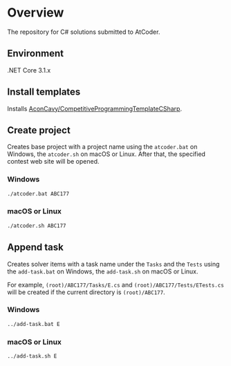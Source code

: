 # Overview

The repository for C# solutions submitted to AtCoder.

## Environment

.NET Core 3.1.x

## Install templates

Installs [AconCavy/CompetitiveProgrammingTemplateCSharp](https://github.com/AconCavy/CompetitiveProgrammingTemplateCSharp).

## Create project

Creates base project with a project name using the `atcoder.bat` on Windows, the `atcoder.sh` on macOS or Linux.
After that, the specified contest web site will be opened.

### Windows

```sh
./atcoder.bat ABC177
```

### macOS or Linux

```sh
./atcoder.sh ABC177
```

## Append task

Creates solver items with a task name under the `Tasks` and the `Tests` using the `add-task.bat` on Windows, the `add-task.sh` on macOS or Linux.

For example, `(root)/ABC177/Tasks/E.cs` and `(root)/ABC177/Tests/ETests.cs` will be created if the current directory is `(root)/ABC177`.

### Windows

```sh
../add-task.bat E
```

### macOS or Linux

```sh
../add-task.sh E
```
